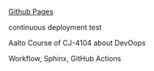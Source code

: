 [Github Pages](https://saugkim.github.io/DevOps/index.html)

continuous deployment test 

Aalto Course of CJ-4104 about DevOops
 
Workflow, Sphinx, GitHub Actions
